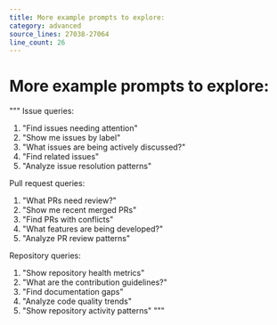 ```yaml
---
title: More example prompts to explore:
category: advanced
source_lines: 27038-27064
line_count: 26
---
```


# More example prompts to explore:
"""
Issue queries:
1. "Find issues needing attention"
2. "Show me issues by label"
3. "What issues are being actively discussed?"
4. "Find related issues"
5. "Analyze issue resolution patterns"

Pull request queries:
1. "What PRs need review?"
2. "Show me recent merged PRs"
3. "Find PRs with conflicts"
4. "What features are being developed?"
5. "Analyze PR review patterns"

Repository queries:
1. "Show repository health metrics"
2. "What are the contribution guidelines?"
3. "Find documentation gaps"
4. "Analyze code quality trends"
5. "Show repository activity patterns"
"""
```


